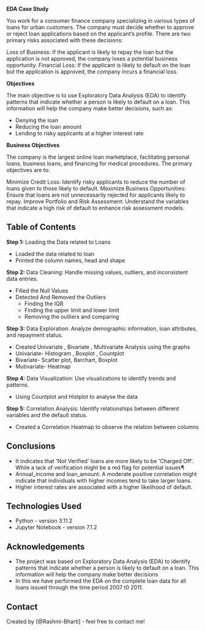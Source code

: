 **EDA Case Study**

You work for a consumer finance company specializing in various types of loans for urban customers. The company must decide whether to approve or reject loan applications based on the applicant’s profile. There are two primary risks associated with these decisions:

Loss of Business: If the applicant is likely to repay the loan but the application is not approved, the company loses a potential business opportunity.
Financial Loss: If the applicant is likely to default on the loan but the application is approved, the company incurs a financial loss.


**Objectives**

The main objective is to use Exploratory Data Analysis (EDA) to identify patterns that indicate whether a person is likely to default on a loan. This information will help the company make better decisions, such as:

- Denying the loan
- Reducing the loan amount
- Lending to risky applicants at a higher interest rate

**Business Objectives**

The company is the largest online loan marketplace, facilitating personal loans, business loans, and financing for medical procedures. The primary objectives are to:

Minimize Credit Loss: Identify risky applicants to reduce the number of loans given to those likely to default.
Maximize Business Opportunities: Ensure that loans are not unnecessarily rejected for applicants likely to repay.
Improve Portfolio and Risk Assessment: Understand the variables that indicate a high risk of default to enhance risk assessment models.

## Table of Contents

**Step 1:** Loading the Data related to Loans

- Loaded the data related to loan
- Printed the column names, head and shape

**Step 2:** Data Cleaning: Handle missing values, outliers, and inconsistent data entries.

- Filled the Null Values
- Detected And Removed the Outliers
   - Finding the IQR
   - Finding the upper limit and lower limit
   - Removing the outliers and comparing

**Step 3:** Data Exploration: Analyze demographic information, loan attributes, and repayment status.

- Created Univariate , Bivariate , Multivariate Analysis using the graphs
- Univariate- Histogram , Boxplot , Countplot
- Bivariate- Scatter plot, Barchart, Boxplot
- Mutivariate- Heatmap

**Step 4:** Data Visualization: Use visualizations to identify trends and patterns.

- Using Countplot and Histplot to analyse the data

**Step 5:** Correlation Analysis: Identify relationships between different variables and the default status.

- Created a Correlation Heatmap to observe the relation between columns


## Conclusions

- It indicates that 'Not Verified' loans are more likely to be 'Charged Off'. While a lack of verification might be a red flag for potential issues¶
- Annual_income and loan_amount: A moderate positive correlation might indicate that individuals with higher incomes tend to take larger loans.
- Higher interest rates are associated with a higher likelihood of default.

## Technologies Used

- Python - version 3.11.2
- Jupyter Notebook - version 7.1.2

## Acknowledgements

- The project was based on Exploratory Data Analysis (EDA) to identify patterns that indicate whether a person is likely to default on a loan. This information will help the company make better decisions
- In this we have performed the EDA on the complete loan data for all loans issued through the time period 2007 t0 2011.

## Contact

Created by [@Rashmi-Bharti] - feel free to contact me!
